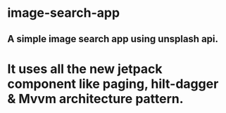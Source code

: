 # image-search-app

## A simple image search app using unsplash api.

# It uses all the new jetpack component like paging, hilt-dagger & Mvvm architecture pattern.
